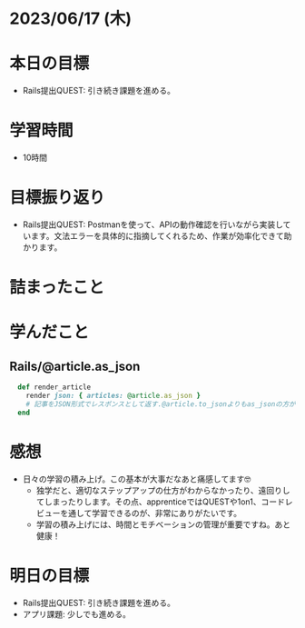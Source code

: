 # 2023/06/17 (木)

# 本日の目標

- Rails提出QUEST: 引き続き課題を進める。


# 学習時間
- 10時間

# 目標振り返り

- Rails提出QUEST: Postmanを使って、APIの動作確認を行いながら実装しています。文法エラーを具体的に指摘してくれるため、作業が効率化できて助かります。

# 詰まったこと

# 学んだこと

## Rails/@article.as_json
```ruby
  def render_article
    render json: { articles: @article.as_json }
    # 記事をJSON形式でレスポンスとして返す.@article.to_jsonよりもas_jsonの方が柔軟に対応できる。
  end
  ```

# 感想

- 日々の学習の積み上げ。この基本が大事だなあと痛感してます🤓
  - 独学だと、適切なステップアップの仕方がわからなかったり、遠回りしてしまったりします。その点、apprenticeではQUESTや1on1、コードレビューを通して学習できるのが、非常にありがたいです。
  - 学習の積み上げには、時間とモチベーションの管理が重要ですね。あと健康！

# 明日の目標

- Rails提出QUEST: 引き続き課題を進める。
- アプリ課題: 少しでも進める。
